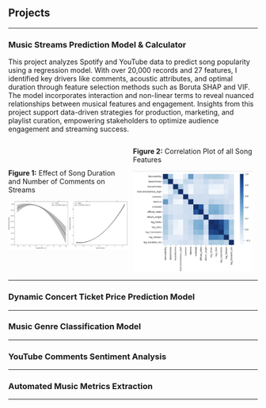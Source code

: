 ## Projects
-----
### Music Streams Prediction Model & Calculator

This project analyzes Spotify and YouTube data to predict song popularity using a regression model. With over 20,000 records and 27 features, I identified key drivers like comments, acoustic attributes, and optimal duration through feature selection methods such as Boruta SHAP and VIF. The model incorporates interaction and non-linear terms to reveal nuanced relationships between musical features and engagement. Insights from this project support data-driven strategies for production, marketing, and playlist curation, empowering stakeholders to optimize audience engagement and streaming success.

<div style="display: flex; justify-content: center; align-items: center; flex-wrap: nowrap;">
  <div style="width: 60%; padding-right: 10px;">
    <p><strong>Figure 1:</strong> Effect of Song Duration and Number of Comments on Streams</p>
    <img src="assets/Effect_plot.png" alt="Effects Plot" style="width: 100%; height: auto;"/>
  </div>
  <div style="width: 60%; padding-right: 10px;">
    <p><strong>Figure 2:</strong> Correlation Plot of all Song Features</p>
    <img src="assets/Corr Plot.png" alt="Effects Plot" style="width: 100%; height: auto;"/>
  </div>
</div>

-----
### Dynamic Concert Ticket Price Prediction Model


-----
### Music Genre Classification Model
-----
### YouTube Comments Sentiment Analysis
-----
### Automated Music Metrics Extraction 
-----
